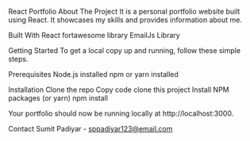 React Portfolio
About The Project
It is a personal portfolio website built using React. It showcases my skills and provides information about me.

Built With
React
fortawesome library
EmailJs Library 

Getting Started
To get a local copy up and running, follow these simple steps.

Prerequisites
Node.js installed
npm or yarn installed

Installation
Clone the repo
Copy code
clone this project
Install NPM packages (or yarn)
npm install

Your portfolio should now be running locally at http://localhost:3000.

Contact
Sumit Padiyar - sppadiyar123@email.com
